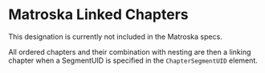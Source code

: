 # Matroska Linked Chapters
This designation is currently not included in the Matroska specs.

All ordered chapters and their combination with nesting are then a linking chapter when a SegmentUID is specified in the `ChapterSegmentUID` element.